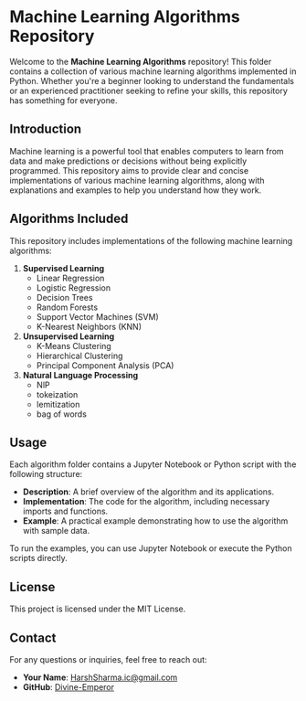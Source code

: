 # Machine Learning Algorithms Repository

Welcome to the **Machine Learning Algorithms** repository! This folder contains a collection of various machine learning algorithms implemented in Python. Whether you're a beginner looking to understand the fundamentals or an experienced practitioner seeking to refine your skills, this repository has something for everyone.


## Introduction

Machine learning is a powerful tool that enables computers to learn from data and make predictions or decisions without being explicitly programmed. This repository aims to provide clear and concise implementations of various machine learning algorithms, along with explanations and examples to help you understand how they work.

## Algorithms Included

This repository includes implementations of the following machine learning algorithms:

1. **Supervised Learning**
   - Linear Regression
   - Logistic Regression
   - Decision Trees
   - Random Forests
   - Support Vector Machines (SVM)
   - K-Nearest Neighbors (KNN)
2. **Unsupervised Learning**
   - K-Means Clustering
   - Hierarchical Clustering
   - Principal Component Analysis (PCA)
3. **Natural Language Processing**
   - NlP
   - tokeization
   - lemitization
   - bag of words
  
## Usage

Each algorithm folder contains a Jupyter Notebook or Python script with the following structure:

- **Description**: A brief overview of the algorithm and its applications.
- **Implementation**: The code for the algorithm, including necessary imports and functions.
- **Example**: A practical example demonstrating how to use the algorithm with sample data.

To run the examples, you can use Jupyter Notebook or execute the Python scripts directly.

## License

This project is licensed under the MIT License.

## Contact

For any questions or inquiries, feel free to reach out:

- **Your Name**: [HarshSharma.ic@gmail.com](harshsharma.ic@gmail.com)
- **GitHub**: [Divine-Emperor](https://github.com/Divine-Emperor)

